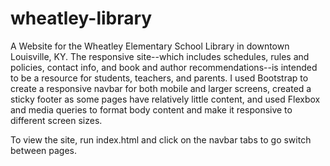 # wheatley-library
A Website for the  Wheatley Elementary School Library in downtown Louisville, KY. The responsive site--which includes schedules, rules and policies, contact info, and book and author recommendations--is intended to be a resource for students, teachers, and parents. I used Bootstrap to create a responsive navbar for both mobile and larger screens, created a sticky footer as some pages have relatively little content, and used Flexbox and media queries to format body content and make it responsive to different screen sizes. 

To view the site, run index.html and click on the navbar tabs to go switch between pages. 


